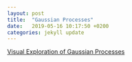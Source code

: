 ```yaml
---
layout: post
title:  "Gaussian Processes"
date:   2019-05-16 10:17:50 +0200
categories: jekyll update
---
```


[Visual Exploration of Gaussian Processes](https://distill.pub/2019/visual-exploration-gaussian-processes/)